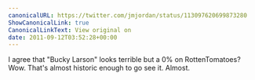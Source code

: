 ```yaml
---
canonicalURL: https://twitter.com/jmjordan/status/113097620699873280
ShowCanonicalLink: true
CanonicalLinkText: View original on
date: 2011-09-12T03:52:28+00:00
---
```

I agree that "Bucky Larson" looks terrible but a 0% on RottenTomatoes? Wow. That's almost historic enough to go see it. Almost.